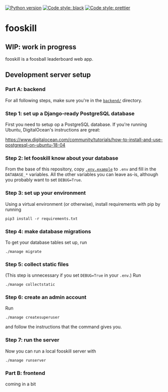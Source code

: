 [![Python version](https://img.shields.io/badge/python-3.6%20|%203.7-blue.svg)](https://github.com/mwiens91/fooskill)
[![Code style: black](https://img.shields.io/badge/code%20style-black-000000.svg)](https://github.com/ambv/black)
[![Code style: prettier](https://img.shields.io/badge/code_style-prettier-ff69b4.svg)](https://github.com/prettier/prettier)

# fooskill

## WIP: work in progress

fooskill is a foosball leaderboard web app.

## Development server setup

### Part A: backend

For all following steps, make sure you're in the [`backend/`](backend/)
directory.

### Step 1: set up a Django-ready PostgreSQL database

First you need to setup op a PostgreSQL database. If you're running
Ubuntu, DigitalOcean's instructions are great:

https://www.digitalocean.com/community/tutorials/how-to-install-and-use-postgresql-on-ubuntu-18-04

### Step 2: let fooskill know about your database

From the base of this repository, copy
[`.env.example`](backend/.env.example) to `.env` and fill in the
`DATABASE_*` variables. All the other variables you can leave as-is,
although you probably want to set `DEBUG=True`.

### Step 3: set up your environment

Using a virtual environment (or otherwise), install requirements with
pip by running

```
pip3 install -r requirements.txt
```

### Step 4: make database migrations

To get your database tables set up, run

```
./manage migrate
```

### Step 5: collect static files

(This step is unnecessary if you set `DEBUG=True` in your `.env`.) Run

```
./manage collectstatic
```

### Step 6: create an admin account

Run

```
./manage createsuperuser
```

and follow the instructions that the command gives you.

### Step 7: run the server

Now you can run a local fooskill server with

```
./manage runserver
```

### Part B: frontend

coming in a bit
